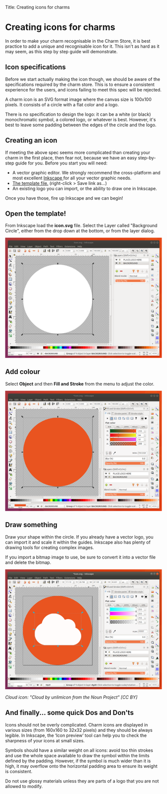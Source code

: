 Title: Creating icons for charms  

# Creating icons for charms

In order to make your charm recognisable in the Charm Store, it is best
practice to add a unique and recognisable icon for it. This isn't as hard as it
may seem, as this step by step guide will demonstrate.

## Icon specifications

Before we start actually making the icon though, we should be aware of the
specifications required by the charm store. This is to ensure a consistent
experience for the users, and icons failing to meet this spec will be rejected.

A charm icon is an SVG format image where the canvas size is 100x100 pixels. It
consists of a circle with a flat color and a logo.

There is no specification to design the logo: it can be a white (or black)
monochromatic symbol, a colored logo, or whatever is best. However, it's best to
leave some padding between the edges of the circle and the logo.

## Creating an icon

If meeting the above spec seems more complicated than creating your charm in the
first place, then fear not, because we have an easy step-by-step guide for you.
Before you start you will need:

  - A vector graphic editor. We strongly recommend the cross-platform and most excellent [ Inkscape ](http://www.inkscape.org) for all your vector graphic needs.
  - [The template file.](../media/icon.svg) (right-click > Save link as...)
  - An existing logo you can import, or the ability to draw one in Inkscape.

Once you have those, fire up Inkscape and we can begin!

## Open the template!

From Inkscape load the **icon.svg** file. Select the Layer called "Background Circle",
either from the drop down at the bottom, or from the layer dialog.

![Step one](../media/author-charm-icons-1.png)

## Add colour

Select **Object** and then **Fill and Stroke** from the menu to adjust the
color.

![Step two](../media/author-charm-icons-2.png)

## Draw something

Draw your shape within the circle. If you already have a vector logo, you can
import it and scale it within the guides. Inkscape also has plenty of drawing
tools for creating complex images.

If you import a bitmap image to use, be sure to convert it into a vector file
and delete the bitmap.

![Step four](../media/author-charm-icons-3.png)

*Cloud icon: "Cloud by unlimicon from the Noun Project" [CC BY]*

## And finally... some quick Dos and Don'ts

Icons should not be overly complicated. Charm icons are displayed in various
sizes (from 160x160 to 32x32 pixels) and they should be always legible. In
Inkscape, the ‘Icon preview’ tool can help you to check the sharpness of your
icons at small sizes.

Symbols should have a similar weight on all icons: avoid too thin strokes and
use the whole space available to draw the symbol within the limits defined by
the padding. However, if the symbol is much wider than it is high, it may
overflow onto the horizontal padding area to ensure its weight is consistent.

Do not use glossy materials unless they are parts of a logo that you are not
allowed to modify.
